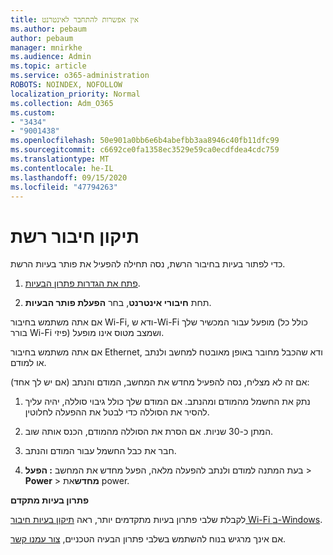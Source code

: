 ```yaml
---
title: אין אפשרות להתחבר לאינטרנט
ms.author: pebaum
author: pebaum
manager: mnirkhe
ms.audience: Admin
ms.topic: article
ms.service: o365-administration
ROBOTS: NOINDEX, NOFOLLOW
localization_priority: Normal
ms.collection: Adm_O365
ms.custom:
- "3434"
- "9001438"
ms.openlocfilehash: 50e901a0bb6e6b4abefbb3aa8946c40fb11dfc99
ms.sourcegitcommit: c6692ce0fa1358ec3529e59ca0ecdfdea4cdc759
ms.translationtype: MT
ms.contentlocale: he-IL
ms.lasthandoff: 09/15/2020
ms.locfileid: "47794263"
---
```

# <a name="fix-network-connection"></a>תיקון חיבור רשת

כדי לפתור בעיות בחיבור הרשת, נסה תחילה להפעיל את פותר בעיות הרשת. 

1. [פתח את הגדרות פתרון הבעיות](ms-settings:troubleshoot).

2. תחת **חיבורי אינטרנט**, בחר **הפעלת פותר הבעיות**.

אם אתה משתמש בחיבור Wi-Fi, ודא ש-Wi-Fi מופעל עבור המכשיר שלך (כולל כל בורר Wi-Fi פיזי) ושמצב מטוס אינו מופעל.

אם אתה משתמש בחיבור Ethernet, ודא שהכבל מחובר באופן מאובטח למחשב ולנתב או למודם.

אם זה לא מצליח, נסה להפעיל מחדש את המחשב, המודם והנתב (אם יש לך אחד):

1. נתק את החשמל מהמודם ומהנתב. אם המודם שלך כולל גיבוי סוללה, יהיה עליך להסיר את הסוללה כדי לבטל את ההפעלה לחלוטין.

2. המתן כ-30 שניות. אם הסרת את הסוללה מהמודם, הכנס אותה שוב.

3. חבר את כבל החשמל עבור המודם והנתב.

4. בעת המתנה למודם ולנתב להפעלה מלאה, הפעל מחדש את המחשב **: הפעל**  >  **Power**  >  **מחדש**את power.

**פתרון בעיות מתקדם**

לקבלת שלבי פתרון בעיות מתקדמים יותר, ראה [תיקון בעיות חיבור Wi-Fi ב-Windows](https://support.microsoft.com/help/10741?ocid=SMC10741%2F). 

אם אינך מרגיש בנוח להשתמש בשלבי פתרון הבעיה הטכניים, [צור עמנו קשר](https://support.microsoft.com/contactus).
